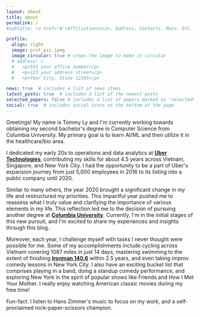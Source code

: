 ```yaml
---
layout: about
title: about
permalink: /
#subtitle: <a href='#'>Affiliations</a>. Address. Contacts. Moto. Etc.

profile:
  align: right
  image: prof_pic.jpeg
  image_circular: true # crops the image to make it circular
  # address: >
  #   <p>555 your office number</p>
  #   <p>123 your address street</p>
  #   <p>Your City, State 12345</p>

news: true  # includes a list of news items
latest_posts: true  # includes a list of the newest posts
selected_papers: false # includes a list of papers marked as "selected={true}"
social: true  # includes social icons at the bottom of the page
---
```


Greetings! My name is Tommy Ly and I'm currently working towards obtaining my second bachelor's degree in Computer Science from Columbia University. My primary goal is to learn AI/ML and then utilize it in the healthcare/bio area.

I dedicated my early 20s to operations and data analytics at **[Uber Technologies](https://www.uber.com/us/en/about/)**, contributing my skills for about 4.5 years across Vietnam, Singapore, and New York City. I had the opportunity to be a part of Uber's expansion journey from just 5,000 employees in 2016 to its listing into a public company until 2020.

Similar to many others, the year 2020 brought a significant change in my life and restructured my priorities. This impactful year pushed me to reassess what I truly value and clarifying the importance of various elements in my life. This reflection led me to the decision of pursuing another degree at **[Columbia University](https://www.columbia.edu/)**. Currently, I'm in the initial stages of this new pursuit, and I'm excited to share my experiences and insights through this blog.

Moreover, each year, I challenge myself with tasks I never thought were possible for me. Some of my accomplishments include cycling across Vietnam covering 1087 miles in just 14 days, mastering swimming to the extent of finishing **[Ironman 140.6](https://bettertriathlete.com/triathlon-distances/ironman/)** within 2.5 years, and even taking improv comedy lessons in New York City. I also have an exciting bucket list that comprises playing in a band, doing a standup comedy performance, and exploring New York in the spirit of popular shows like Friends and How I Met Your Mother. I really enjoy watching American classic movies during my free time!

Fun-fact: I listen to Hans Zimmer's music to focus on my work, and a self-proclaimed rock-paper-scissors champion.

<!-- Write your biography here. Tell the world about yourself. Link to your favorite [subreddit](http://reddit.com). You can put a picture in, too. The code is already in, just name your picture `prof_pic.jpg` and put it in the `img/` folder.

Put your address / P.O. box / other info right below your picture. You can also disable any of these elements by editing `profile` property of the YAML header of your `_pages/about.md`. Edit `_bibliography/papers.bib` and Jekyll will render your [publications page](/al-folio/publications/) automatically.

Link to your social media connections, too. This theme is set up to use [Font Awesome icons](http://fortawesome.github.io/Font-Awesome/) and [Academicons](https://jpswalsh.github.io/academicons/), like the ones below. Add your Facebook, Twitter, LinkedIn, Google Scholar, or just disable all of them. -->
